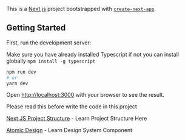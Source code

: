This is a [Next.js](https://nextjs.org/) project bootstrapped with [`create-next-app`](https://github.com/vercel/next.js/tree/canary/packages/create-next-app).

## Getting Started

First, run the development server:

Make sure you have already installed Typescript if not you can install globally 
```npm install -g typescript```

```bash
npm run dev
# or
yarn dev
```

Open [http://localhost:3000](http://localhost:3000) with your browser to see the result.

Please read this before write the code in this project

[Next JS Project Structure](https://wityan.medium.com/next-js-project-structure-1531610bed71) - Learn Project Structure Here 

[Atomic Design](https://bradfrost.com/blog/post/atomic-web-design/) - Learn Design System Component